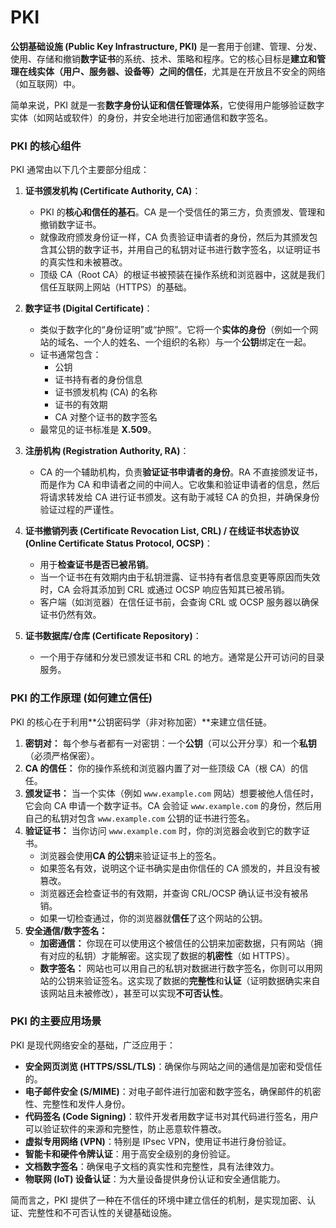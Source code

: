 # PKI
**公钥基础设施 (Public Key Infrastructure, PKI)** 是一套用于创建、管理、分发、使用、存储和撤销**数字证书**的系统、技术、策略和程序。它的核心目标是**建立和管理在线实体（用户、服务器、设备等）之间的信任**，尤其是在开放且不安全的网络（如互联网）中。

简单来说，PKI 就是一套**数字身份认证和信任管理体系**，它使得用户能够验证数字实体（如网站或软件）的身份，并安全地进行加密通信和数字签名。

### PKI 的核心组件

PKI 通常由以下几个主要部分组成：

1. **证书颁发机构 (Certificate Authority, CA)**：
    
    - PKI 的**核心和信任的基石**。CA 是一个受信任的第三方，负责颁发、管理和撤销数字证书。
    - 就像政府颁发身份证一样，CA 负责验证申请者的身份，然后为其颁发包含其公钥的数字证书，并用自己的私钥对证书进行数字签名，以证明证书的真实性和未被篡改。
    - 顶级 CA（Root CA）的根证书被预装在操作系统和浏览器中，这就是我们信任互联网上网站（HTTPS）的基础。
2. **数字证书 (Digital Certificate)**：
    
    - 类似于数字化的“身份证明”或“护照”。它将一个**实体的身份**（例如一个网站的域名、一个人的姓名、一个组织的名称）与一个**公钥**绑定在一起。
    - 证书通常包含：
        - 公钥
        - 证书持有者的身份信息
        - 证书颁发机构 (CA) 的名称
        - 证书的有效期
        - CA 对整个证书的数字签名
    - 最常见的证书标准是 **X.509**。
3. **注册机构 (Registration Authority, RA)**：
    
    - CA 的一个辅助机构，负责**验证证书申请者的身份**。RA 不直接颁发证书，而是作为 CA 和申请者之间的中间人。它收集和验证申请者的信息，然后将请求转发给 CA 进行证书颁发。这有助于减轻 CA 的负担，并确保身份验证过程的严谨性。
4. **证书撤销列表 (Certificate Revocation List, CRL) / 在线证书状态协议 (Online Certificate Status Protocol, OCSP)**：
    
    - 用于**检查证书是否已被吊销**。
    - 当一个证书在有效期内由于私钥泄露、证书持有者信息变更等原因而失效时，CA 会将其添加到 CRL 或通过 OCSP 响应告知其已被吊销。
    - 客户端（如浏览器）在信任证书前，会查询 CRL 或 OCSP 服务器以确保证书仍然有效。
5. **证书数据库/仓库 (Certificate Repository)**：
    
    - 一个用于存储和分发已颁发证书和 CRL 的地方。通常是公开可访问的目录服务。

### PKI 的工作原理 (如何建立信任)

PKI 的核心在于利用**公钥密码学（非对称加密）**来建立信任链。

1. **密钥对：** 每个参与者都有一对密钥：一个**公钥**（可以公开分享）和一个**私钥**（必须严格保密）。
2. **CA 的信任：** 你的操作系统和浏览器内置了对一些顶级 CA（根 CA）的信任。
3. **颁发证书：** 当一个实体（例如 `www.example.com` 网站）想要被他人信任时，它会向 CA 申请一个数字证书。CA 会验证 `www.example.com` 的身份，然后用自己的私钥对包含 `www.example.com` 公钥的证书进行签名。
4. **验证证书：** 当你访问 `www.example.com` 时，你的浏览器会收到它的数字证书。
    - 浏览器会使用**CA 的公钥**来验证证书上的签名。
    - 如果签名有效，说明这个证书确实是由你信任的 CA 颁发的，并且没有被篡改。
    - 浏览器还会检查证书的有效期，并查询 CRL/OCSP 确认证书没有被吊销。
    - 如果一切检查通过，你的浏览器就**信任**了这个网站的公钥。
5. **安全通信/数字签名：**
    - **加密通信：** 你现在可以使用这个被信任的公钥来加密数据，只有网站（拥有对应的私钥）才能解密。这实现了数据的**机密性**（如 HTTPS）。
    - **数字签名：** 网站也可以用自己的私钥对数据进行数字签名，你则可以用网站的公钥来验证签名。这实现了数据的**完整性**和**认证**（证明数据确实来自该网站且未被修改），甚至可以实现**不可否认性**。

### PKI 的主要应用场景

PKI 是现代网络安全的基础，广泛应用于：

- **安全网页浏览 (HTTPS/SSL/TLS)**：确保你与网站之间的通信是加密和受信任的。
- **电子邮件安全 (S/MIME)**：对电子邮件进行加密和数字签名，确保邮件的机密性、完整性和发件人身份。
- **代码签名 (Code Signing)**：软件开发者用数字证书对其代码进行签名，用户可以验证软件的来源和完整性，防止恶意软件篡改。
- **虚拟专用网络 (VPN)**：特别是 IPsec VPN，使用证书进行身份验证。
- **智能卡和硬件令牌认证**：用于高安全级别的身份验证。
- **文档数字签名**：确保电子文档的真实性和完整性，具有法律效力。
- **物联网 (IoT) 设备认证**：为大量设备提供身份认证和安全通信能力。

简而言之，PKI 提供了一种在不信任的环境中建立信任的机制，是实现加密、认证、完整性和不可否认性的关键基础设施。
